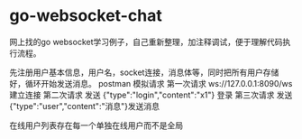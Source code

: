 # go-websocket-chat
网上找的go websocket学习例子，自己重新整理，加注释调试，便于理解代码执行流程。

先注册用户基本信息，用户名，socket连接，消息体等，同时把所有用户存储好，循环开始发送消息。
postman 模拟请求
第一次请求 ws://127.0.0.1:8090/ws 建立连接
第二次请求 发送 {"type":"login","content":"x1"} 登录
第三次请求 发送 {"type":"user","content":"消息"}发送消息

在线用户列表存在每一个单独在线用户而不是全局

